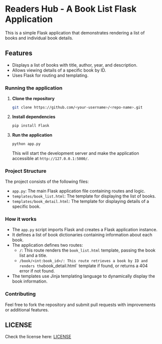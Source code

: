 # Readers Hub - A Book List Flask Application

This is a simple Flask application that demonstrates rendering a list of books and individual book details.

## Features

* Displays a list of books with title, author, year, and description.
* Allows viewing details of a specific book by ID.
* Uses Flask for routing and templating.

### Running the application

1. **Clone the repository**

   ```bash
   git clone https://github.com/<your-username>/<repo-name>.git
   ```

2. **Install dependencies**

   ```bash
   pip install Flask
   ```

3. **Run the application**

   ```bash
   python app.py
   ```

   This will start the development server and make the application accessible at `http://127.0.0.1:5000/`.

### Project Structure

The project consists of the following files:

* `app.py`: The main Flask application file containing routes and logic.
* `templates/book_list.html`: The template for displaying the list of books.
* `templates/book_detail.html`: The template for displaying details of a specific book.

### How it works

* The `app.py` script imports Flask and creates a Flask application instance.
* It defines a list of book dictionaries containing information about each book.
* The application defines two routes:
  * `/`: This route renders the `book_list.html` template, passing the book list and a title.
  * `/book/<int:book_id>/: This route retrieves a book by ID and renders the`book_detail.html` template if found, or returns a 404 error if not found.
* The templates use Jinja templating language to dynamically display the book information.

### Contributing

Feel free to fork the repository and submit pull requests with improvements or additional features.

## LICENSE

Check the license here:
[LICENSE](LICENSE)
